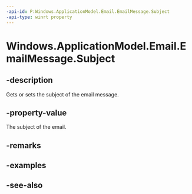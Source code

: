 ----api-id: P:Windows.ApplicationModel.Email.EmailMessage.Subject
-api-type: winrt property
---<!-- Property syntaxpublic string Subject { get;  set; }--># Windows.ApplicationModel.Email.EmailMessage.Subject## -descriptionGets or sets the subject of the email message.## -property-valueThe subject of the email.## -remarks## -examples## -see-also